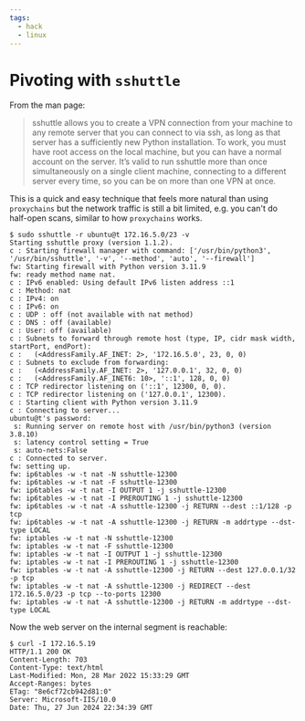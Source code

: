 ```yaml
---
tags:
  - hack
  - linux
---
```


# Pivoting with `sshuttle`

From the man page:

> sshuttle allows you to create a VPN connection from your machine to any remote server that you can connect to via ssh, as long as that server has a sufficiently new Python installation. To work, you must have root access on the local machine, but you can have a normal account on the server. It’s valid to run sshuttle more than once simultaneously on a single client machine, connecting to a different server every time, so you can be on more than one VPN at once.

This is a quick and easy technique that feels more natural than using `proxychains` but the network traffic is still a bit limited, e.g. you can't do half-open scans, similar to how `proxychains` works.

```console
$ sudo sshuttle -r ubuntu@t 172.16.5.0/23 -v
Starting sshuttle proxy (version 1.1.2).
c : Starting firewall manager with command: ['/usr/bin/python3', '/usr/bin/sshuttle', '-v', '--method', 'auto', '--firewall']
fw: Starting firewall with Python version 3.11.9
fw: ready method name nat.
c : IPv6 enabled: Using default IPv6 listen address ::1
c : Method: nat
c : IPv4: on
c : IPv6: on
c : UDP : off (not available with nat method)
c : DNS : off (available)
c : User: off (available)
c : Subnets to forward through remote host (type, IP, cidr mask width, startPort, endPort):
c :   (<AddressFamily.AF_INET: 2>, '172.16.5.0', 23, 0, 0)
c : Subnets to exclude from forwarding:
c :   (<AddressFamily.AF_INET: 2>, '127.0.0.1', 32, 0, 0)
c :   (<AddressFamily.AF_INET6: 10>, '::1', 128, 0, 0)
c : TCP redirector listening on ('::1', 12300, 0, 0).
c : TCP redirector listening on ('127.0.0.1', 12300).
c : Starting client with Python version 3.11.9
c : Connecting to server...
ubuntu@t's password:
 s: Running server on remote host with /usr/bin/python3 (version 3.8.10)
 s: latency control setting = True
 s: auto-nets:False
c : Connected to server.
fw: setting up.
fw: ip6tables -w -t nat -N sshuttle-12300
fw: ip6tables -w -t nat -F sshuttle-12300
fw: ip6tables -w -t nat -I OUTPUT 1 -j sshuttle-12300
fw: ip6tables -w -t nat -I PREROUTING 1 -j sshuttle-12300
fw: ip6tables -w -t nat -A sshuttle-12300 -j RETURN --dest ::1/128 -p tcp
fw: ip6tables -w -t nat -A sshuttle-12300 -j RETURN -m addrtype --dst-type LOCAL
fw: iptables -w -t nat -N sshuttle-12300
fw: iptables -w -t nat -F sshuttle-12300
fw: iptables -w -t nat -I OUTPUT 1 -j sshuttle-12300
fw: iptables -w -t nat -I PREROUTING 1 -j sshuttle-12300
fw: iptables -w -t nat -A sshuttle-12300 -j RETURN --dest 127.0.0.1/32 -p tcp
fw: iptables -w -t nat -A sshuttle-12300 -j REDIRECT --dest 172.16.5.0/23 -p tcp --to-ports 12300
fw: iptables -w -t nat -A sshuttle-12300 -j RETURN -m addrtype --dst-type LOCAL
```

Now the web server on the internal segment is reachable:

```console
$ curl -I 172.16.5.19
HTTP/1.1 200 OK
Content-Length: 703
Content-Type: text/html
Last-Modified: Mon, 28 Mar 2022 15:33:29 GMT
Accept-Ranges: bytes
ETag: "8e6cf72cb942d81:0"
Server: Microsoft-IIS/10.0
Date: Thu, 27 Jun 2024 22:34:39 GMT
```
